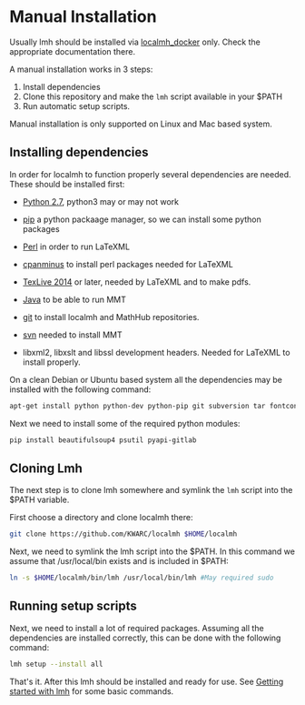 # Manual Installation

<div class="alert alert-success" role="alert">
Usually lmh should be installed via <a href="https://github.com/KWARC/localmh_docker">localmh_docker</a> only. Check the appropriate documentation there.
</div>

A manual installation works in 3 steps:

1. Install dependencies
2. Clone this repository and make the ```lmh``` script available in your $PATH
3. Run automatic setup scripts.

Manual installation is only supported on Linux and Mac based system.

## Installing dependencies

In order for localmh to function properly several dependencies are needed. These should be installed first:

* [Python 2.7](https://www.python.org/), python3 may or may not work
* [pip](https://pip.pypa.io/en/stable/) a python packaage manager, so we can install some python packages

* [Perl](https://www.perl.org/) in order to run LaTeXML
* [cpanminus](http://search.cpan.org/~miyagawa/App-cpanminus-1.7037/lib/App/cpanminus.pm) to install perl packages needed for LaTeXML

* [TexLive 2014](https://www.tug.org/texlive/) or later, needed by LaTeXML and to make pdfs.
* [Java](https://java.com/) to be able to run MMT


* [git](https://git-scm.com/) to install localmh and MathHub repositories.
* [svn](https://subversion.apache.org/) needed to install MMT

* libxml2, libxslt and libssl development headers. Needed for LaTeXML to install properly.

On a clean Debian or Ubuntu based system all the dependencies may be installed with the following command:

```bash
apt-get install python python-dev python-pip git subversion tar fontconfig cpanminus libxml2-dev libxslt-dev libssl-dev libgdbm-dev openjdk-7-jre-headless textlive-full perl
```

Next we need to install some of the required python modules:

```bash
pip install beautifulsoup4 psutil pyapi-gitlab
```

## Cloning Lmh
The next step is to clone lmh somewhere and symlink the ```lmh``` script into the $PATH variable.

First choose a directory and clone localmh there:

```bash
git clone https://github.com/KWARC/localmh $HOME/localmh
```

Next, we need to symlink the lmh script into the $PATH. In this command we assume that /usr/local/bin exists and is included in $PATH:

```bash
ln -s $HOME/localmh/bin/lmh /usr/local/bin/lmh #May required sudo
```

## Running setup scripts

Next, we need to install a lot of required packages. Assuming all the dependencies are installed correctly, this can be done with the following command:
```bash
lmh setup --install all
```

That's it. After this lmh should be installed and ready for use. See [Getting started with lmh](getting_started) for some basic commands.
